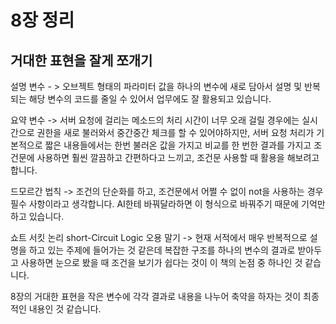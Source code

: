 # 8장 정리

## 거대한 표현을 잘게 쪼개기 

설명 변수 - > 오브젝트 형태의 파라미터 값을 하나의 변수에 새로 담아서 설명 및 반복되는 해당 변수의 코드를 줄일 수 있어서 업무에도 잘 활용되고 있습니다.

요약 변수 -> 서버 요청에 걸리는 메소드의 처리 시간이 너무 오래 걸릴 경우에는 실시간으로 권한을 새로 불러와서 중간중간 체크를 할 수 있어야하지만, 서버 요청 처리가 기본적으로 짧은 내용들에서는 한번 불러온 값을 가지고 비교를 한 번한 결과를 가지고 조건문에 사용하면 훨씬 깔끔하고 간편하다고 느끼고, 조건문 사용할 때 활용을 해보려고 합니다.

드모르간 법칙 -> 조건의 단순화를 하고, 조건문에서 어쩔 수 없이 not을 사용하는 경우 필수 사항이라고 생각합니다. AI한테 바꿔달라하면 이 형식으로 바꿔주기 때문에 기억만 하고 있습니다.

쇼트 서킷 논리 short-Circuit Logic 오용 말기
-> 현재 서적에서 매우 반복적으로 설명을 하고 있는 주제에 들어가는 것 같은데
복잡한 구조를 하나의 변수의 결과로 받아두고 사용하면 눈으로 봤을 때 조건을 보기가 쉽다는 것이 이 책의 논점 중 하나인 것 같습니다.

8장의 거대한 표현을 작은 변수에 각각 결과로 내용을 나누어 축약을 하자는 것이 최종적인 내용인 것 같습니다.